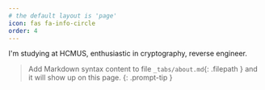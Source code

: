 ```yaml
---
# the default layout is 'page'
icon: fas fa-info-circle
order: 4
---
```


I'm studying at HCMUS, enthusiastic in cryptography, reverse engineer.

> Add Markdown syntax content to file `_tabs/about.md`{: .filepath } and it will show up on this page.
{: .prompt-tip }
